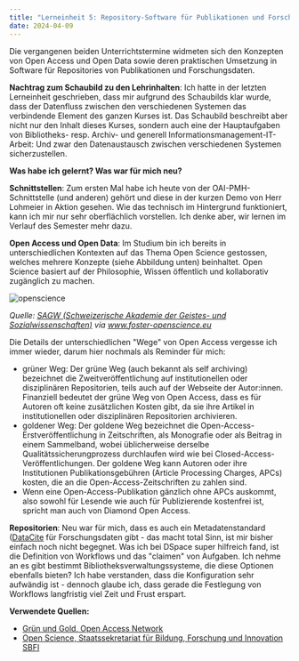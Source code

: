 ```yaml
---
title: "Lerneinheit 5: Repository-Software für Publikationen und Forschungsdaten"
date: 2024-04-09
---
```

Die vergangenen beiden Unterrichtstermine widmeten sich den Konzepten von Open Access und Open Data sowie deren praktischen Umsetzung in Software für Repositories von Publikationen und Forschungsdaten.

**Nachtrag zum Schaubild zu den Lehrinhalten**: Ich hatte in der letzten Lerneinheit geschrieben, dass mir aufgrund des Schaubilds klar wurde, dass der Datenfluss zwischen den verschiedenen Systemen das verbindende Element des ganzen Kurses ist. Das Schaubild beschreibt aber nicht nur den Inhalt dieses Kurses, sondern auch eine der Hauptaufgaben von Bibliotheks- resp. Archiv- und generell Informationsmanagement-IT-Arbeit: Und zwar den Datenaustausch zwischen verschiedenen Systemen sicherzustellen.

**Was habe ich gelernt? Was war für mich neu?**    

**Schnittstellen**: Zum ersten Mal habe ich heute von der OAI-PMH-Schnittstelle (und anderen) gehört und diese in der kurzen Demo von Herr Lohmeier in Aktion gesehen. Wie das technisch im Hintergrund funktioniert, kann ich mir nur sehr oberflächlich vorstellen. Ich denke aber, wir lernen im Verlauf des Semester mehr dazu.  

**Open Access und Open Data**: Im Studium bin ich bereits in unterschiedlichen Kontexten auf das Thema Open Science gestossen, welches mehrere Konzepte (siehe Abbildung unten) beinhaltet. Open Science basiert auf der Philosophie, Wissen öffentlich und kollaborativ zugänglich zu machen. 

![openscience](https://github.com/user-attachments/assets/947b5020-bf0c-431d-bb43-3125d1609752)

*Quelle: [SAGW (Schweizerische Akademie der Geistes- und Sozialwissenschaften)](https://www.sagw.ch/sagw/themen/wissenschaftskulturen/open-science) via www.foster-openscience.eu*

Die Details der unterschiedlichen "Wege" von Open Access vergesse ich immer wieder, darum hier nochmals als Reminder für mich:
- grüner Weg: Der grüne Weg (auch bekannt als self archiving) bezeichnet die Zweitveröffentlichung auf institutionellen oder disziplinären Repositorien, teils auch auf der Webseite der Autor:innen. Finanziell bedeutet der grüne Weg von Open Access, dass es für Autoren oft keine zusätzlichen Kosten gibt, da sie ihre Artikel in institutionellen oder disziplinären Repositorien archivieren.
- goldener Weg: Der goldene Weg bezeichnet die Open-Access-Erstveröffentlichung in Zeitschriften, als Monografie oder als Beitrag in einem Sammelband, wobei üblicherweise derselbe Qualitätssicherungprozess durchlaufen wird wie bei Closed-Access-Veröffentlichungen. Der goldene Weg kann Autoren oder ihre Institutionen Publikationsgebühren (Article Processing Charges, APCs) kosten, die an die Open-Access-Zeitschriften zu zahlen sind.
- Wenn eine Open-Access-Publikation gänzlich ohne APCs auskommt, also sowohl für Lesende wie auch für Publizierende kostenfrei ist, spricht man auch von Diamond Open Access.

**Repositorien**: Neu war für mich, dass es auch ein Metadatenstandard ([DataCite](http://schema.datacite.org/meta/kernel-4.5/) für Forschungsdaten gibt - das macht total Sinn, ist mir bisher einfach noch nicht begegnet. Was ich bei DSpace super hilfreich fand, ist die Definition von Workflows und das "claimen" von Aufgaben. Ich nehme an es gibt bestimmt Bibliotheksverwaltungssysteme, die diese Optionen ebenfalls bieten? Ich habe verstanden, dass die Konfiguration sehr aufwändig ist - dennoch glaube ich, dass gerade die Festlegung von Workflows langfristig viel Zeit und Frust erspart.

**Verwendete Quellen:**
- [Grün und Gold, Open Access Network](https://open-access.network/informieren/open-access-grundlagen/open-access-gruen-und-gold)
- [Open Science, Staatssekretariat für Bildung, Forschung und Innovation SBFI](https://www.sbfi.admin.ch/sbfi/de/home/hs/hochschulen/hochschulpolitische-themen/open-science.html#:~:text=Open%20Science%20ist%20der%20Überbegriff,wissenschaftlicher%20Forschung%20nachhaltig%20gestärkt%20werden.)
